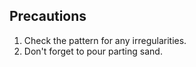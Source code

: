 ## Precautions

1. Check the pattern for any irregularities.
1. Don't forget to pour parting sand.


